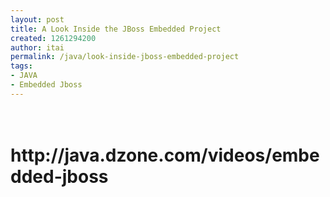 ```yaml
---
layout: post
title: A Look Inside the JBoss Embedded Project
created: 1261294200
author: itai
permalink: /java/look-inside-jboss-embedded-project
tags:
- JAVA
- Embedded Jboss
---
```

<h1><em><br />
</em>http://java.dzone.com/videos/embedded-jboss</h1>
